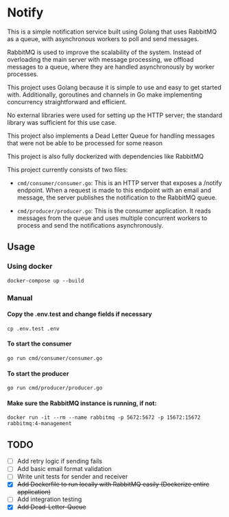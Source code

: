# Notify

This is a simple notification service built using Golang that uses RabbitMQ as a queue, with asynchronous workers to poll and send messages.

RabbitMQ is used to improve the scalability of the system.
Instead of overloading the main server with message processing, we offload messages to a queue, where they are handled asynchronously by worker processes.

This project uses Golang because it is simple to use and easy to get started with.
Additionally, goroutines and channels in Go make implementing concurrency straightforward and efficient.

No external libraries were used for setting up the HTTP server; the standard library was sufficient for this use case.

This project also implements a Dead Letter Queue for handling messages that were not be able to be processed for some reason

This project is also fully dockerized with dependencies like RabbitMQ

This project currently consists of two files:

* `cmd/consumer/consumer.go`: This is an HTTP server that exposes a /notify endpoint.
When a request is made to this endpoint with an email and message, the server publishes the notification to the RabbitMQ queue.

* `cmd/producer/producer.go`: This is the consumer application.
It reads messages from the queue and uses multiple concurrent workers to process and send the notifications asynchronously.

## Usage

### Using docker

`docker-compose up --build`

### Manual

#### Copy the .env.test and change fields if necessary
`cp .env.test .env`

#### To start the consumer
`go run cmd/consumer/consumer.go`

#### To start the producer
`go run cmd/producer/producer.go`

#### Make sure the RabbitMQ instance is running, if not:
`docker run -it --rm --name rabbitmq -p 5672:5672 -p 15672:15672 rabbitmq:4-management`

## TODO
- [ ] Add retry logic if sending fails
- [ ] Add basic email format validation
- [ ] Write unit tests for sender and receiver
- [x] ~~Add Dockerfile to run locally with RabbitMQ easily (Dockerize entire application)~~
- [ ] Add integration testing
- [x] ~~Add Dead-Letter-Queue~~
